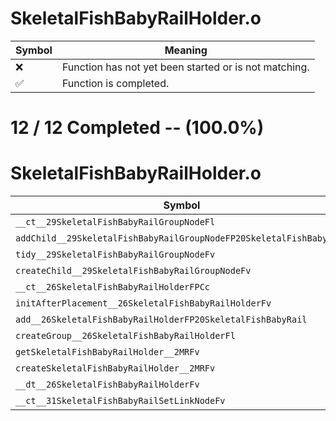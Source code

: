 # SkeletalFishBabyRailHolder.o
| Symbol | Meaning 
| ------------- | ------------- 
| :x: | Function has not yet been started or is not matching. 
| :white_check_mark: | Function is completed. 


# 12 / 12 Completed -- (100.0%)
# SkeletalFishBabyRailHolder.o
| Symbol | Decompiled? |
| ------------- | ------------- |
| `__ct__29SkeletalFishBabyRailGroupNodeFl` | :white_check_mark: |
| `addChild__29SkeletalFishBabyRailGroupNodeFP20SkeletalFishBabyRail` | :white_check_mark: |
| `tidy__29SkeletalFishBabyRailGroupNodeFv` | :white_check_mark: |
| `createChild__29SkeletalFishBabyRailGroupNodeFv` | :white_check_mark: |
| `__ct__26SkeletalFishBabyRailHolderFPCc` | :white_check_mark: |
| `initAfterPlacement__26SkeletalFishBabyRailHolderFv` | :white_check_mark: |
| `add__26SkeletalFishBabyRailHolderFP20SkeletalFishBabyRail` | :white_check_mark: |
| `createGroup__26SkeletalFishBabyRailHolderFl` | :white_check_mark: |
| `getSkeletalFishBabyRailHolder__2MRFv` | :white_check_mark: |
| `createSkeletalFishBabyRailHolder__2MRFv` | :white_check_mark: |
| `__dt__26SkeletalFishBabyRailHolderFv` | :white_check_mark: |
| `__ct__31SkeletalFishBabyRailSetLinkNodeFv` | :white_check_mark: |
